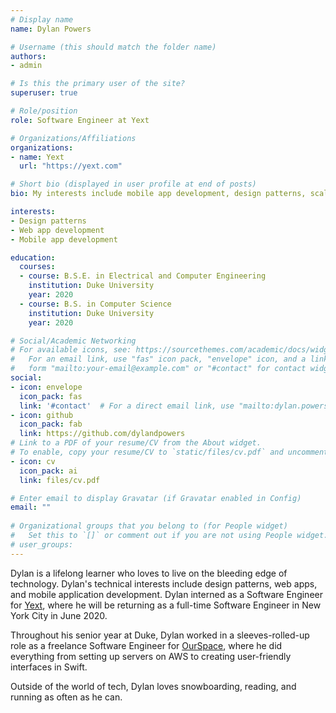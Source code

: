 ```yaml
---
# Display name
name: Dylan Powers

# Username (this should match the folder name)
authors:
- admin

# Is this the primary user of the site?
superuser: true

# Role/position
role: Software Engineer at Yext

# Organizations/Affiliations
organizations:
- name: Yext
  url: "https://yext.com"

# Short bio (displayed in user profile at end of posts)
bio: My interests include mobile app development, design patterns, scalability, and tech company culture.

interests:
- Design patterns
- Web app development
- Mobile app development

education:
  courses:
  - course: B.S.E. in Electrical and Computer Engineering
    institution: Duke University
    year: 2020
  - course: B.S. in Computer Science
    institution: Duke University
    year: 2020

# Social/Academic Networking
# For available icons, see: https://sourcethemes.com/academic/docs/widgets/#icons
#   For an email link, use "fas" icon pack, "envelope" icon, and a link in the
#   form "mailto:your-email@example.com" or "#contact" for contact widget.
social:
- icon: envelope
  icon_pack: fas
  link: '#contact'  # For a direct email link, use "mailto:dylan.powers@duke.edu".
- icon: github
  icon_pack: fab
  link: https://github.com/dylandpowers
# Link to a PDF of your resume/CV from the About widget.
# To enable, copy your resume/CV to `static/files/cv.pdf` and uncomment the lines below.  
- icon: cv
  icon_pack: ai
  link: files/cv.pdf

# Enter email to display Gravatar (if Gravatar enabled in Config)
email: ""
  
# Organizational groups that you belong to (for People widget)
#   Set this to `[]` or comment out if you are not using People widget.  
# user_groups:
---
```


Dylan is a lifelong learner who loves to live on the bleeding edge of technology. Dylan's technical interests include design patterns, web apps, and mobile application development. Dylan interned as a Software Engineer for [Yext](https://yext.com), where he will be returning as a full-time Software Engineer in New York City in June 2020. 

Throughout his senior year at Duke, Dylan worked in a sleeves-rolled-up role as a freelance Software Engineer for [OurSpace](https://ourspaceapp.com), where he did everything from setting up servers on AWS to creating user-friendly interfaces in Swift.

Outside of the world of tech, Dylan loves snowboarding, reading, and running as often as he can. 

